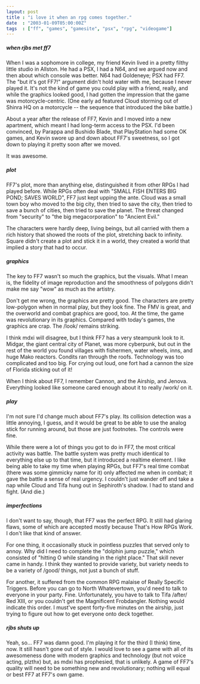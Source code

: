 ```yaml
---
layout: post
title : "i love it when an rpg comes together."
date  : "2003-01-09T05:00:00Z"
tags  : ["ff", "games", "gamesite", "psx", "rpg", "videogame"]
---
```

<h5>when rjbs met ff7</h5>


When I was a sophomore in college, my friend Kevin lived in a pretty filthy little studio in Allston.  He had a PSX, I had a N64, and we argued now and then about which console was better.  N64 had Goldeneye; PSX had FF7.  The "but it's got FF7!" argument didn't hold water with me, because I never played it. It's not the kind of game you could play with a friend, really, and while the graphics looked good, I had gotten the impression that the game was motorcycle-centric.  (One early ad featured Cloud storming out of Shinra HQ on a motorcycle -- the sequence that introduced the bike battle.)

About a year after the release of FF7, Kevin and I moved into a new apartment, which meant I had long-term access to the PSX.  I'd been convinced, by Parappa and Bushido Blade, that PlayStation had some OK games, and Kevin swore up and down about FF7's sweetness, so I got down to playing it pretty soon after we moved.

It was awesome.
<h5>plot</h5>


FF7's plot, more than anything else, distinguished it from other RPGs I had played before.  While RPGs often deal with "SMALL FISH ENTERS BIG POND; SAVES WORLD", FF7 just kept upping the ante.  Cloud was a small town boy who moved to the big city, then tried to save the city, then tried to save a bunch of cities, then tried to save the planet.  The threat changed from "security" to "the big megacorporation" to "Ancient Evil."

The characters were hardly deep, living beings, but all carried with them a rich history that showed the roots of the plot, stretching back to infinity. Square didn't create a plot and stick it in a world, they created a world that implied a story that had to occur.
<h5>graphics</h5>


The key to FF7 wasn't so much the graphics, but the visuals.  What I mean is, the fidelity of image reproduction and the smoothness of polygons didn't make me say "wow" as much as the artistry.

Don't get me wrong, the graphics are pretty good.  The characters are pretty low-polygon when in normal play, but they look fine.  The FMV is great, and the overworld and combat graphics are good, too.  At the time, the game was revolutionary in its graphics.  Compared with today's games, the graphics are crap.  The /look/ remains striking.

I think mdxi will disagree, but I think FF7 has a very steampunk look to it. Midgar, the giant central city of Planet, was more cyberpunk, but out in the rest of the world you found villages with fishermen, water wheels, inns, and huge Mako reactors.  Condits ran through the roofs.  Technology was too complicated and too big.  For crying out loud, one fort had a cannon the size of Florida sticking out of it!

When I think about FF7, I remember Cannon, and the Airship, and Jenova. Everything looked like someone cared enough about it to really /work/ on it.
<h5>play</h5>


I'm not sure I'd change much about FF7's play.  Its collision detection was a little annoying, I guess, and it would be great to be able to use the analog stick for running around, but those are just footnotes.  The controls were fine.

While there were a lot of things you got to do in FF7, the most critical activity was battle.  The battle system was pretty much identical to everything else up to that time, but it introduced a realtime element.  I like being able to take my time when playing RPGs, but FF7's real time combat (there was some gimmicky name for it) only affected me when in combat;  it gave the battle a sense of real urgency.  I couldn't just wander off and take a nap while Cloud and Tifa hung out in Sephiroth's shadow.  I had to stand and fight.  (And die.)
<h5>imperfections</h5>


I don't want to say, though, that FF7 was the perfect RPG.  It still had glaring flaws, some of which are accepted mostly because That's How RPGs Work. I don't like that kind of answer.

For one thing, it occasionally stuck in pointless puzzles that served only to annoy.  Why did I need to complete the "dolphin jump puzzle," which consisted of "hitting O while standing in the right place."  That skill never came in handy.  I think they wanted to provide variety, but variety needs to be a variety of /good/ things, not just a bunch of stuff.

For another, it suffered from the common RPG malaise of Really Specific Triggers.  Before you can go to North Whatevertown, you'd need to talk to everyone in your party.  Fine.  Unfortunately, you have to talk to Tifa  /after/ Red XIII, or you couldn't get the Magnificent Frobdangler.  Nothing would indicate this order.  I must've spent forty-five minutes on the airship, just trying to figure out how to get everyone onto deck together.
<h5>rjbs shuts up</h5>


Yeah, so... FF7 was damn good.  I'm playing it for the third (I think) time, now.  It still hasn't gone out of style.  I would love to see a game with all of its awesomeness done with modern graphics and technology (but not voice acting, plzthx) but, as mdxi has prophesied, that is unlikely.  A game of FF7's quality will need to be something new and revolutionary; nothing will equal or best FF7 at FF7's own game.

